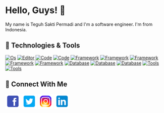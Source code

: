 # Hello, Guys! 👋
My name is Teguh Sakti Permadi and I'm a software engineer. I'm from Indonesia.

## 🔨 Technologies & Tools
[![Os](https://img.shields.io/badge/OS-Linux-1B9D73?style=flat&logo=linux)](https://www.linux.org) [![Editor](https://img.shields.io/badge/Editor-VS_Code-1B9D73?style=flat&logo=visual-studio-code)](https://code.visualstudio.com) [![Code](https://img.shields.io/badge/Code-Python-1B9D73?style=flat&logo=python)](https://python.org)  [![Code](https://img.shields.io/badge/Code-Javascript-1B9D73?style=flat&logo=javascript)](https://www.javascript.com) [![Framework](https://img.shields.io/badge/Framework-Django-1B9D73?style=flat&logo=django)](https://www.djangoproject.com) [![Framework](https://img.shields.io/badge/Framework-Flask-1B9D73?style=flat&logo=flask)](https://flask.palletsprojects.com/) [![Framework](https://img.shields.io/badge/Framework-Vue-1B9D73?style=flat&logo=vue.js)](https://vuejs.org) [![Framework](https://img.shields.io/badge/Framework-Angular-1B9D73?style=flat&logo=angular)](https://angular.io) [![Framework](https://img.shields.io/badge/Framework-Ionic-1B9D73?style=flat&logo=ionic)](https://ionicframework.com) [![Database](https://img.shields.io/badge/Database-PostreSQL-1B9D73?style=flat&logo=postgresql)](https://www.postgresql.org) [![Database](https://img.shields.io/badge/Database-MySQL-1B9D73?style=flat&logo=mysql)](https://www.mysql.com) [![Database](https://img.shields.io/badge/Database-mongoDB-1B9D73?style=flat&logo=mongodb)](https://www.mongodb.com) [![Tools](https://img.shields.io/badge/Tools-Docker-1B9D73?style=flat&logo=docker)](https://www.docker.com) [![Tools](https://img.shields.io/badge/Tools-GIT-1B9D73?style=flat&logo=git)](https://git-scm.com)


## 🔗  Connect With Me
[![Icons](https://raw.githubusercontent.com/teguhsaktip/teguhsaktip/master/assets/icon/facebook.png)](https://www.facebook.com/TeguhSaktiPermadi1) [![Icons](https://raw.githubusercontent.com/teguhsaktip/teguhsaktip/master/assets/icon/twitter.png)](https://twitter.com/teguhsaktip) [![Icons](https://raw.githubusercontent.com/teguhsaktip/teguhsaktip/master/assets/icon/instagram.png)](https://www.instagram.com/teguhsaktip/) [![Icons](https://raw.githubusercontent.com/teguhsaktip/teguhsaktip/master/assets/icon/linkedin.png)](https://www.linkedin.com/in/teguhsaktipermadi/)


<!--
**teguhsaktip/teguhsaktip** is a ✨ _special_ ✨ repository because its `README.md` (this file) appears on your GitHub profile.

Here are some ideas to get you started:

- 🔭 I’m currently working on ...
- 🌱 I’m currently learning ...
- 👯 I’m looking to collaborate on ...
- 🤔 I’m looking for help with ...
- 💬 Ask me about ...
- 📫 How to reach me: ...
- 😄 Pronouns: ...
- ⚡ Fun fact: ...
-->
